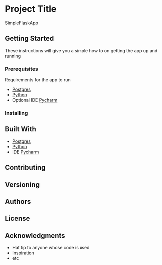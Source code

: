                  
# Project Title

SimpleFlaskApp

## Getting Started

These instructions will give you a simple how to on getting the app up and running
 
### Prerequisites

Requirements for the app to run
- [Postgres](https://www.postgresql.org/download/)
- [Python](https://www.python.org/downloads/)
- Optional IDE [Pycharm](https://www.jetbrains.com/products/compare/?product=pycharm&product=pycharm-ce)
 
### Installing

 
## Built With

- [Postgres](https://www.postgresql.org/download/)
- [Python](https://www.python.org/downloads/)
- IDE [Pycharm](https://www.jetbrains.com/products/compare/?product=pycharm&product=pycharm-ce)



 
## Contributing


 
## Versioning


 
## Authors

## License


## Acknowledgments

- Hat tip to anyone whose code is used
- Inspiration
- etc
